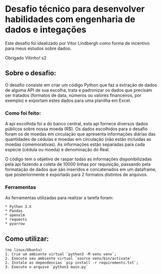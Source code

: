 # Desafio técnico para desenvolver habilidades com engenharia de dados e integações

Este desafio foi idealizado por Vitor Lindbergh como forma de incentivo para meus estudos sobre dados.

Obrigado Vitinho! s2

## Sobre o desafio:

O desafio consiste em criar um código Python que faz a extração de dados de alguma API de sua
escolha, trata e padronizar os dados que precisam ser tratados (formatos de data, números
ou valores financeiros, por exemplo) e exportam estes dados para uma planilha em Excel.

### Como foi feito:

A api escolhida foi a do banco central, esta api fornece diversos dados públicos sobre nossa moeda (R$). Os dados escolhidos para o desafio foram os de moedas em circulação que apresenta informações diárias das quantidades de cédulas e moedas em circulação (não estão incluídas as moedas comemorativas). As informações estão separadas para cada espécie (cédula ou moeda) e denominação do Real.

O código tem o objetivo de raspar todas as informações disponibilizadas pela api fazendo a coleta de 10000 linhas por requisição, passando pela formatação de dados que são inseridos e concatenados em um dataframe, que posteriormente é exportado para 2 formatos distintos de arquivos.

### Ferramentas

As ferramentas utilizadas para realizar a tarefa foram:

    * Python 3.X
    * Pandas
    * openxlm
    * requests
    * pyarrow

## Como utilizar:

    (no linux/Ubuntu)
    1. Crie um ambiente virtual `python3 -M venv venv`;
    2. Execute seu ambiente virtual `source venv/bin/activate`
    2. Instale as dependencias `pip install -r requirements.txt`;
    3. Execute o arquivo `python3 main.py`
